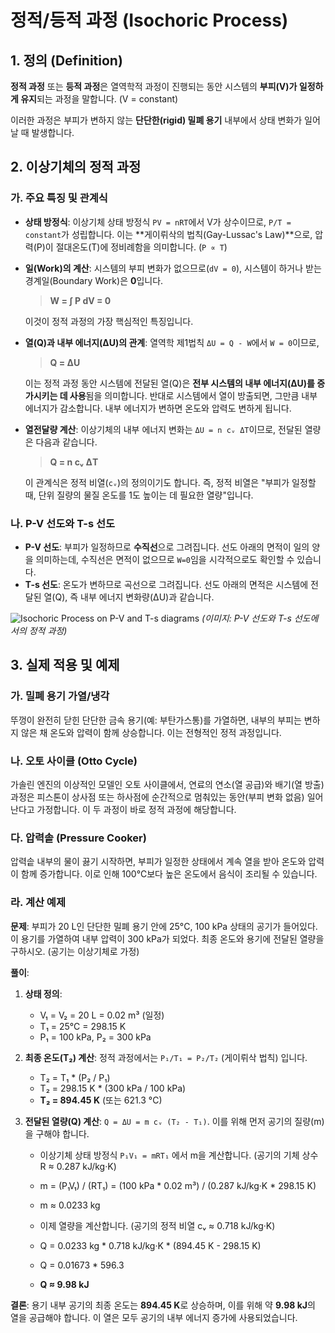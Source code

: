 # 정적/등적 과정 (Isochoric Process)

## 1. 정의 (Definition)
**정적 과정** 또는 **등적 과정**은 열역학적 과정이 진행되는 동안 시스템의 **부피(V)가 일정하게 유지**되는 과정을 말합니다. (V = constant)

이러한 과정은 부피가 변하지 않는 **단단한(rigid) 밀폐 용기** 내부에서 상태 변화가 일어날 때 발생합니다.

## 2. 이상기체의 정적 과정

### 가. 주요 특징 및 관계식
- **상태 방정식**: 이상기체 상태 방정식 `PV = nRT`에서 V가 상수이므로, `P/T = constant`가 성립합니다. 이는 **게이뤼삭의 법칙(Gay-Lussac's Law)**으로, 압력(P)이 절대온도(T)에 정비례함을 의미합니다. (`P ∝ T`)

- **일(Work)의 계산**: 시스템의 부피 변화가 없으므로(`dV = 0`), 시스템이 하거나 받는 경계일(Boundary Work)은 **0**입니다.
  > **W = ∫ P dV = 0**
  
  이것이 정적 과정의 가장 핵심적인 특징입니다.

- **열(Q)과 내부 에너지(ΔU)의 관계**: 열역학 제1법칙 `ΔU = Q - W`에서 `W = 0`이므로,
  > **Q = ΔU**
  
  이는 정적 과정 동안 시스템에 전달된 열(Q)은 **전부 시스템의 내부 에너지(ΔU)를 증가시키는 데 사용**됨을 의미합니다. 반대로 시스템에서 열이 방출되면, 그만큼 내부 에너지가 감소합니다. 내부 에너지가 변하면 온도와 압력도 변하게 됩니다.

- **열전달량 계산**: 이상기체의 내부 에너지 변화는 `ΔU = n cᵥ ΔT`이므로, 전달된 열량은 다음과 같습니다.
  > **Q = n cᵥ ΔT**
  
  이 관계식은 정적 비열(`cᵥ`)의 정의이기도 합니다. 즉, 정적 비열은 "부피가 일정할 때, 단위 질량의 물질 온도를 1도 높이는 데 필요한 열량"입니다.

### 나. P-V 선도와 T-s 선도
- **P-V 선도**: 부피가 일정하므로 **수직선**으로 그려집니다. 선도 아래의 면적이 일의 양을 의미하는데, 수직선은 면적이 없으므로 `W=0`임을 시각적으로도 확인할 수 있습니다.
- **T-s 선도**: 온도가 변하므로 곡선으로 그려집니다. 선도 아래의 면적은 시스템에 전달된 열(Q), 즉 내부 에너지 변화량(ΔU)과 같습니다.

![Isochoric Process on P-V and T-s diagrams](https://i.imgur.com/uN0kF7c.png)
*(이미지: P-V 선도와 T-s 선도에서의 정적 과정)*

## 3. 실제 적용 및 예제
### 가. 밀폐 용기 가열/냉각
뚜껑이 완전히 닫힌 단단한 금속 용기(예: 부탄가스통)를 가열하면, 내부의 부피는 변하지 않은 채 온도와 압력이 함께 상승합니다. 이는 전형적인 정적 과정입니다.

### 나. 오토 사이클 (Otto Cycle)
가솔린 엔진의 이상적인 모델인 오토 사이클에서, 연료의 연소(열 공급)와 배기(열 방출) 과정은 피스톤이 상사점 또는 하사점에 순간적으로 멈춰있는 동안(부피 변화 없음) 일어난다고 가정합니다. 이 두 과정이 바로 정적 과정에 해당합니다.

### 다. 압력솥 (Pressure Cooker)
압력솥 내부의 물이 끓기 시작하면, 부피가 일정한 상태에서 계속 열을 받아 온도와 압력이 함께 증가합니다. 이로 인해 100°C보다 높은 온도에서 음식이 조리될 수 있습니다.

### 라. 계산 예제
**문제**: 부피가 20 L인 단단한 밀폐 용기 안에 25°C, 100 kPa 상태의 공기가 들어있다. 이 용기를 가열하여 내부 압력이 300 kPa가 되었다. 최종 온도와 용기에 전달된 열량을 구하시오. (공기는 이상기체로 가정)

**풀이**:
1.  **상태 정의**:
    - V₁ = V₂ = 20 L = 0.02 m³ (일정)
    - T₁ = 25°C = 298.15 K
    - P₁ = 100 kPa, P₂ = 300 kPa

2.  **최종 온도(T₂) 계산**: 정적 과정에서는 `P₁/T₁ = P₂/T₂` (게이뤼삭 법칙) 입니다.
    - T₂ = T₁ * (P₂ / P₁)
    - T₂ = 298.15 K * (300 kPa / 100 kPa)
    - **T₂ = 894.45 K** (또는 621.3 °C)

3.  **전달된 열량(Q) 계산**: `Q = ΔU = m cᵥ (T₂ - T₁)`. 이를 위해 먼저 공기의 질량(m)을 구해야 합니다.
    - 이상기체 상태 방정식 `P₁V₁ = mRT₁` 에서 m을 계산합니다. (공기의 기체 상수 R ≈ 0.287 kJ/kg·K)
    - m = (P₁V₁) / (RT₁) = (100 kPa * 0.02 m³) / (0.287 kJ/kg·K * 298.15 K)
    - m ≈ 0.0233 kg

    - 이제 열량을 계산합니다. (공기의 정적 비열 cᵥ ≈ 0.718 kJ/kg·K)
    - Q = 0.0233 kg * 0.718 kJ/kg·K * (894.45 K - 298.15 K)
    - Q = 0.01673 * 596.3
    - **Q ≈ 9.98 kJ**

**결론**: 용기 내부 공기의 최종 온도는 **894.45 K**로 상승하며, 이를 위해 약 **9.98 kJ**의 열을 공급해야 합니다. 이 열은 모두 공기의 내부 에너지 증가에 사용되었습니다.